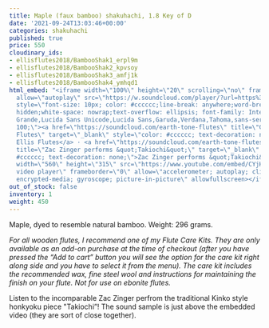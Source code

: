 ```yaml
---
title: Maple (faux bamboo) shakuhachi, 1.8 Key of D
date: '2021-09-24T13:03:46+00:00'
categories: shakuhachi
published: true
price: 550
cloudinary_ids:
- ellisflutes2018/BambooShak1_erpl9m
- ellisflutes2018/BambooShak2_kpvsoy
- ellisflutes2018/BambooShak3_amfj1k
- ellisflutes2018/BambooShak4_ymhqd1
html_embed: "<iframe width=\"100%\" height=\"20\" scrolling=\"no\" frameborder=\"no\"
  allow=\"autoplay\" src=\"https://w.soundcloud.com/player/?url=https%3A//api.soundcloud.com/tracks/879684958&color=%23ff5500&inverse=false&auto_play=false&show_user=true\"></iframe><div
  style=\"font-size: 10px; color: #cccccc;line-break: anywhere;word-break: normal;overflow:
  hidden;white-space: nowrap;text-overflow: ellipsis; font-family: Interstate,Lucida
  Grande,Lucida Sans Unicode,Lucida Sans,Garuda,Verdana,Tahoma,sans-serif;font-weight:
  100;\"><a href=\"https://soundcloud.com/earth-tone-flutes\" title=\"Geoffrey Ellis
  Flutes\" target=\"_blank\" style=\"color: #cccccc; text-decoration: none;\">Geoffrey
  Ellis Flutes</a> · <a href=\"https://soundcloud.com/earth-tone-flutes/takiochi\"
  title=\"Zac Zinger performs &quot;Takiochi&quot;\" target=\"_blank\" style=\"color:
  #cccccc; text-decoration: none;\">Zac Zinger performs &quot;Takiochi&quot;</a></div>\r\n&nbsp;\r\n&nbsp;\r\n&nbsp;\r\n&nbsp;\r\n<iframe
  width=\"560\" height=\"315\" src=\"https://www.youtube.com/embed/CYjHrvtQ5fw\" title=\"YouTube
  video player\" frameborder=\"0\" allow=\"accelerometer; autoplay; clipboard-write;
  encrypted-media; gyroscope; picture-in-picture\" allowfullscreen></iframe>"
out_of_stock: false
inventory: 1
weight: 450
---
```


Maple, dyed to resemble natural bamboo.  Weight: 296 grams.

*For all wooden flutes, I recommend one of my Flute Care Kits.  They are only available as an add-on purchase at the time of checkout (after you have pressed the “Add to cart” button you will see the option for the care kit right along side and you have to select it from the menu). The care kit includes the recommended wax, fine steel wool and instructions for maintaining the finish on your flute.  Not for use on ebonite flutes.*

Listen to the incomparable Zac Zinger perfrom the traditional Kinko style honkyoku piece "Takiochi”!  The sound sample is just above the embedded video (they are sort of close together).
